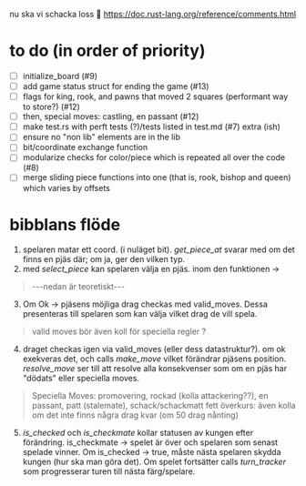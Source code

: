 nu ska vi schacka loss 💃
https://doc.rust-lang.org/reference/comments.html

# to do (in order of priority)
- [ ] initialize_board (#9)
- [ ] add game status struct for ending the game (#13)
- [ ] flags for king, rook, and pawns that moved 2 squares (performant way to store?) (#12)
- [ ] then, special moves: castling, en passant (#12)
- [ ] make test.rs with perft tests (?)/tests listed in test.md (#7)
extra (ish)
- [ ] ensure no "non lib" elements are in the lib 
- [ ] bit/coordinate exchange function
- [ ] modularize checks for color/piece which is repeated all over the code (#8)
- [ ] merge sliding piece functions into one (that is, rook, bishop and queen) which varies by offsets

# bibblans flöde
1. spelaren matar ett coord. (i nuläget bit). *get_piece_at* svarar med om det finns en pjäs där; om ja, ger den vilken typ.
2. med *select_piece* kan spelaren välja en pjäs. inom den funktionen ->
> ---nedan är teoretiskt---
3. Om Ok -> pjäsens möjliga drag checkas med valid_moves. Dessa presenteras till spelaren som kan välja vilket drag de vill spela. 
> valid moves bör även koll för speciella regler ?
4. draget checkas igen via valid_moves (eller dess datastruktur?). om ok exekveras det, och calls *make_move* vilket förändrar pjäsens position. *resolve_move* ser till att resolve alla konsekvenser som om en pjäs har "dödats" eller speciella moves.
> Speciella Moves: promovering, rockad (kolla attackering??), en passant, patt (stalemate), schack/schackmatt
> fett överkurs: även kolla om det inte finns några drag kvar (om 50 drag nånting)
5. *is_checked* och *is_checkmate* kollar statusen av kungen efter förändring. is_checkmate -> spelet är över och spelaren som senast spelade vinner. Om is_checked -> true, måste nästa spelaren skydda kungen (hur ska man göra det). Om spelet fortsätter calls *turn_tracker* som progresserar turen till nästa färg/spelare.  